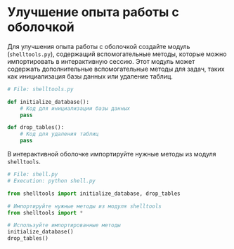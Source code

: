 # Улучшение опыта работы с оболочкой

Для улучшения опыта работы с оболочкой создайте модуль (`shelltools.py`), содержащий вспомогательные методы, которые можно импортировать в интерактивную сессию. Этот модуль может содержать дополнительные вспомогательные методы для задач, таких как инициализация базы данных или удаление таблиц.

```python
# File: shelltools.py

def initialize_database():
    # Код для инициализации базы данных
    pass

def drop_tables():
    # Код для удаления таблиц
    pass
```

В интерактивной оболочке импортируйте нужные методы из модуля `shelltools`.

```python
# File: shell.py
# Execution: python shell.py

from shelltools import initialize_database, drop_tables

# Импортируйте нужные методы из модуля shelltools
from shelltools import *

# Используйте импортированные методы
initialize_database()
drop_tables()
```
